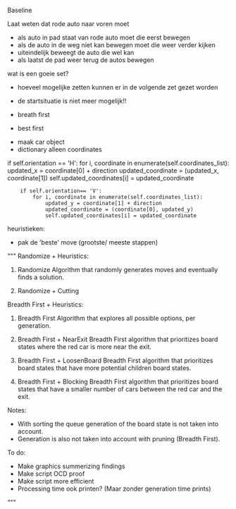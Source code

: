 Baseline 

Laat weten dat rode auto naar voren moet 
- als auto in pad staat van rode auto moet die eerst bewegen 
- als de auto in de weg niet kan bewegen moet die weer verder kijken
- uiteindelijk beweegt de auto die wel kan 
- als laatst de pad weer terug de autos bewegen 

wat is een goeie set?
- hoeveel mogelijke zetten kunnen er in de volgende zet gezet worden
- de startsituatie is niet meer mogelijk!! 

- breath first
- best first 

* maak car object 
* dictionary alleen coordinates 

if self.orientation == 'H':
            for i, coordinate in enumerate(self.coordinates_list):
                updated_x = coordinate[0] + direction
                updated_coordinate = (updated_x, coordinate[1])
                self.updated_coordinates[i] = updated_coordinate

        if self.orientation== 'V':
            for i, coordinate in enumerate(self.coordinates_list):
                updated_y = coordinate[1] + direction
                updated_coordinate = (coordinate[0], updated_y)
                self.updated_coordinates[i] = updated_coordinate


heuristieken:
- pak de 'beste' move (grootste/ meeste stappen)



"""
Randomize + Heuristics:

1. Randomize
        Algorithm that randomly generates moves and eventually finds a solution.

2. Randomize + Cutting


Breadth First + Heuristics:

1. Breadth First
        Algorithm that explores all possible options, per generation.

2. Breadth First + NearExit
        Breadth First algorithm that prioritizes board states where the red car is more near the exit.

3. Breadth First + LoosenBoard
        Breadth First algorithm that prioritizes board states that have more potential children board states.

4. Breadth First + Blocking
        Breadth First algorithm that prioritizes board states that have a smaller number of cars between the red car and the exit.

Notes:
- With sorting the queue generation of the board state is not taken into account.
- Generation is also not taken into account with pruning (Breadth First).

To do:
- Make graphics summerizing findings
- Make script OCD proof
- Make script more efficient
- Processing time ook printen? (Maar zonder generation time prints)

"""
